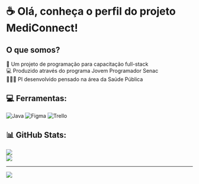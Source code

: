 # ☕ Olá, conheça o perfil do projeto MediConnect!

## O que somos?
🎯 Um projeto de programação para capacitação full-stack <br>
💻 Produzido através do programa Jovem Programador Senac <br>
👨🏻‍⚕️ PI desenvolvido pensado na área da Saúde Pública


## 💻 Ferramentas:
<!-- ![CSS3](https://img.shields.io/badge/css3-%231572B6.svg?style=for-the-badge&logo=css3&logoColor=white) ![HTML5](https://img.shields.io/badge/html5-%23E34F26.svg?style=for-the-badge&logo=html5&logoColor=white) ![Javascript](https://img.shields.io/badge/JavaScript-F7DF1E?style=for-the-badge&logo=javascript&logoColor=black)-->

![Java](https://img.shields.io/badge/java-%23ED8B00.svg?style=for-the-badge&logo=java&logoColor=white)
![Figma](https://img.shields.io/badge/figma-%23F24E1E.svg?style=for-the-badge&logo=figma&logoColor=white)
![Trello](https://img.shields.io/badge/Trello-%23026AA7.svg?style=for-the-badge&logo=Trello&logoColor=white)

## 📊 GitHub Stats:
![](https://github-readme-stats.vercel.app/api?username=Dev2Health&theme=radical&hide_border=false&include_all_commits=true&count_private=false)<br/>
![](https://github-readme-stats.vercel.app/api/top-langs/?username=Dev2Health&theme=radical&hide_border=false&include_all_commits=true&count_private=false&layout=compact)

---

[![](https://visitcount.itsvg.in/api?id=Dev2Health&icon=0&color=6)](https://visitcount.itsvg.in)

<!-- Criado, com modificações, a partir do GPRM ( https://gprm.itsvg.in ) -->